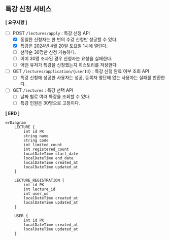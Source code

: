 ## 특강 신청 서비스

**[ 요구사항 ]**

- [ ] POST `/lectures/apply` : 특강 신청 API
    - [X] 동일한 신청자는 한 번의 수강 신청만 성공할 수 있다.
    - [X] 특강은 2024년 4월 20일 토요일 1시에 열린다.
    - [ ] 선착순 30명만 신청 가능하다.
    - [ ] 이미 30명 초과된 경우 신청자는 요청을 실패한다.
    - [ ] 어떤 유저가 특강을 신청했는지 히스토리를 저장한다
- [ ] GET `/lectures/application/{userId}` : 특강 신청 완료 여부 조회 API
    - [ ] 특강 신청에 성공한 사용자는 성공, 등록자 명단에 없는 사용자는 실패를 반환한다.
- [ ] GET `/lectures` : 특강 선택 API
    - [ ] 날짜 별로 여러 특강을 조회할 수 있다.
    - [ ] 특강 인원은 30명으로 고정이다.

**[ ERD ]**

```mermaid
erDiagram
    LECTURE {
        int id PK
        string name
        string code
        int limited_count
        int registered_count
        localDateTime start_date
        localDateTime end_date
        localDateTime created_at
        localDateTime updated_at
    }

    LECTURE_REGISTRATION {
        int id PK
        int lecture_id
        int user_ud
        localDateTime created_at
        localDateTime updated_at
    }

    USER {
        int id PK
        localDateTime created_at
        localDateTime updated_at
    }
```
